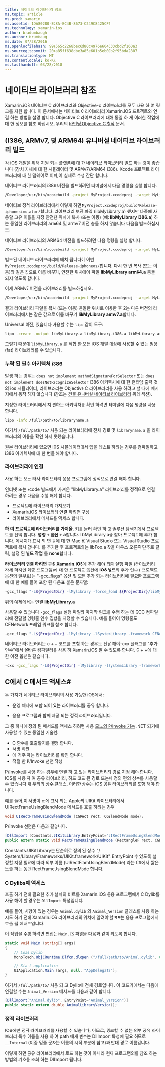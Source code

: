 ```yaml
---
title: 네이티브 라이브러리 참조
ms.topic: article
ms.prod: xamarin
ms.assetid: 1DA80280-E78A-EC4B-8673-C249C8425CF5
ms.technology: xamarin-ios
author: bradumbaugh
ms.author: brumbaug
ms.date: 07/28/2016
ms.openlocfilehash: 99e565c2268bec6d80c4976e604333cbd2f160a3
ms.sourcegitcommit: 20ca85ff638dbe3a85e601b5eb09b2f95bda2807
ms.translationtype: MT
ms.contentlocale: ko-KR
ms.lasthandoff: 03/28/2018
---
```

# <a name="referencing-native-libraries"></a>네이티브 라이브러리 참조

Xamarin.iOS 네이티브 C 라이브러리와 Objective-c 라이브러리를 모두 사용 하 여 링크를 지원 합니다. 이 문서에서는 네이티브 C 라이브러리 Xamarin.iOS 프로젝트와 연결 하는 방법을 설명 합니다. Objective C 라이브러리에 대해 동일 하 게 이러한 작업에 대 한 정보를 참조 하십시오. 우리의 [바인딩 Objective C 형식](~/ios/platform/binding-objective-c/index.md) 문서.

<a name="building_native" />

## <a name="building-universal-native-libraries-i386-armv7-and-arm64"></a>(I386, ARMv7, 및 ARM64) 유니버설 네이티브 라이브러리 빌드

각 iOS 개발을 위해 지원 되는 플랫폼에 대 한 네이티브 라이브러리 빌드 하는 것이 좋습니다 (장치 자체에 대 한 시뮬레이터 및 ARMv7/ARM64 i386). Xcode 프로젝트 라이브러리에 대 한 맬웨어로 이미,이 실제로 수행 간단 합니다.

네이티브 라이브러리의 i386 버전을 빌드하려면 터미널에서 다음 명령을 실행 합니다.

```bash
/Developer/usr/bin/xcodebuild -project MyProject.xcodeproj -target MyLibrary -sdk iphonesimulator -arch i386 -configuration Release clean build
```

네이티브 정적 라이브러리에서 이렇게 하면 `MyProject.xcodeproj/build/Release-iphonesimulator/`합니다. 라이브러리 보관 파일 (libMyLibrary.a) 했지만 나중에 사용할 고유 이름을 지정 안전한 위치에 복사 (또는 이동) (예: **libMyLibrary i386.a**) 하는 동일한 라이브러리의 arm64 및 armv7 버전 충돌 하지 않습니다 다음을 빌드하십시오.

네이티브 라이브러리의 ARM64 버전을 빌드하려면 다음 명령을 실행 합니다.

```bash
/Developer/usr/bin/xcodebuild -project MyProject.xcodeproj -target MyLibrary -sdk iphoneos -arch arm64 -configuration Release clean build
```

빌드된 네이티브 라이브러리에 배치 됩니다이 이번 `MyProject.xcodeproj/build/Release-iphoneos/`합니다. 다시 한 번 복사 (또는 이동)와 같은 값으로 이름 바꾸기, 안전한 위치에이 파일 **libMyLibrary arm64.a** 충돌 되지 않도록 합니다.

이제 ARMv7 버전을 라이브러리를 빌드하십시오.

```bash
/Developer/usr/bin/xcodebuild -project MyProject.xcodeproj -target MyLibrary -sdk iphoneos -arch armv7 -configuration Release clean build
```

결과 라이브러리 파일을 복사 (또는 이동) 동일한 위치로 이동한 후 2는 다른 버전의 라이브러리에서는 같은 값으로 이름 바꾸기 **libMyLibrary armv7.a**합니다.

Universal 이진, 있습니다 사용할 수는 `lipo` 같이 도구:

```bash
lipo -create -output libMyLibrary.a libMyLibrary-i386.a libMyLibrary-arm64.a libMyLibrary-armv7.a
```

그렇기 때문에 `libMyLibrary.a` 를 적합 한 모든 iOS 개발 대상에 사용할 수 있는 범용 (fat) 라이브러리를 수 있습니다.


### <a name="missing-required-architecture-i386"></a>누락 된 필수 아키텍처 i386

발생 하는 경우는 `does not implement methodSignatureForSelector` 또는 `does not implement doesNotRecognizeSelector` i386 아키텍처에 대 한 런타임 출력 것의 ios 시뮬레이터, 라이브러리는 Objective C 라이브러리를 사용 하려고 할 때에 메시지에서 동작 하지 않습니다 (참조는 [건물 유니버설 네이티브 라이브러리](#building_native) 위의 섹션).

지정한 라이브러리에서 지 원하는 아키텍처를 확인 하려면 터미널에 다음 명령을 사용 합니다.

```bash
lipo -info /full/path/to/libraryname.a
```

여기서 `/full/path/to/` 사용 되는 라이브러리에 전체 경로 및 `libraryname.a` 을 라이브러리의 이름을 확인 하지 못했습니다.

원본 라이브러리에 있으면 iOS 시뮬레이터에서 앱을 테스트 하려는 경우를 컴파일하고 i386 아키텍처에 대 한 번들 해야 합니다.

### <a name="linking-your-library"></a>라이브러리에 연결

사용 하는 모든 타사 라이브러리 응용 프로그램에 정적으로 연결 해야 합니다. 

인터넷 또는 xcode 빌드에서 가져온 "libMyLibrary.a" 라이브러리를 정적으로 연결 하려는 경우 다음을 수행 해야 합니다.

-  프로젝트에 라이브러리 가져오기
-  Xamarin.iOS 라이브러리 연결 하려면 구성
-  라이브러리에서 메서드를 액세스 합니다.


**하 여 프로젝트에 라이브러리를 가져올**, 키를 눌러 확인 하 고 솔루션 탐색기에서 프로젝트를 선택 합니다. **명령 + 옵션 + a**합니다. libMyLibrary.a을 찾아 프로젝트에 추가 합니다. 메시지가 표시 되 면 등에 대 한 Mac 용 Visual Studio 또는 Visual Studio 프로젝트에 복사 합니다. 를 추가한 후 프로젝트의는 libFoo.a 찾을 마우스 오른쪽 단추로 클릭, 설정 된 **빌드 작업** 를 **none**합니다.

**라이브러리 연결 하려면 구성 Xamarin.iOS**에 추가 해야 최종 실행 파일 (라이브러리 자체 하지만 최종 프로그램)에 대 한 프로젝트 옵션에 **iOS 빌드**의 추가 인수 ( 프로젝트 옵션의 일부로)는 "-gcc_flags" 옵션 및 모든 추가 되는 라이브러리에 필요한 프로그램에 대 한 예를 들어 포함 된 따옴표 붙은 문자열:

```bash
-gcc_flags "-L${ProjectDir} -lMylibrary -force_load ${ProjectDir}/libMyLibrary.a"
```

위의 예제에서는 연결 **libMyLibrary.a**

사용할 수 있습니다 `-gcc_flags` 실행 파일의 마지막 링크를 수행 하는 데 GCC 컴파일러에 전달할 명령줄 인수 집합을 지정할 수 있습니다. 예를 들어이 명령줄도 CFNetwork 프레임 워크를 참조 합니다.

```bash
-gcc_flags "-L${ProjectDir} -lMylibrary -lSystemLibrary -framework CFNetwork -force_load ${ProjectDir}/libMyLibrary.a"
```

네이티브 라이브러리는 c + + 코드를 포함 하는 경우도 전달 해야-cxx 플래그를 "추가 인수"에서 올바른 컴파일러를 사용 하 Xamarin.iOS 알 수 있도록 합니다. C + +에 대 한 이전 옵션은 같습니다.

```bash
-cxx -gcc_flags "-L${ProjectDir} -lMylibrary -lSystemLibrary -framework CFNetwork -force_load ${ProjectDir}/libMyLibrary.a"
```

<a name="Accessing_C_Methods_from_C#" />

## <a name="accessing-c-methods-from-c35"></a>C에서 C 메서드 액세스&#35;

두 가지가 네이티브 라이브러리의 사용 가능한 iOS에서:

-  운영 체제에 포함 되어 있는 라이브러리를 공유 합니다.

-  응용 프로그램과 함께 제공 되는 정적 라이브러리입니다.


그 중 하나에 정의 된 메서드를 액세스 하려면 사용 [모노의 P/Invoke 기능](http://www.mono-project.com/docs/advanced/pinvoke/) .NET 되기에 사용할 수 있는 동일한 기술인:

-  C 함수를 호출할지를 결정 합니다.
-  서명 확인
-  에 거주 하는 라이브러리를 확인 합니다.
-  적절 한 P/Invoke 선언 작성


P/Invoke를 사용 하는 경우에 연결 하 고 있는 라이브러리의 경로 지정 해야 합니다. IOS를 사용 하 여 공유 라이브러리, 하드 코드 된 경로 또는에 정의 편의 상수를 사용할 수 있습니다 때 우리의 [상수 클래스](https://developer.xamarin.com/api/type/Constants/), 이러한 상수는 iOS 공유 라이브러리를 포함 해야 합니다.

예를 들어,이 서명이 c:에 표시 되는 Apple의 UIKit 라이브러리에서 UIRectFrameUsingBlendMode 메서드를 호출 하려는 경우

```csharp
void UIRectFrameUsingBlendMode (CGRect rect, CGBlendMode mode);
```

P/Invoke 선언은 다음과 같습니다.

```csharp
[DllImport (Constants.UIKitLibrary,EntryPoint="UIRectFrameUsingBlendMode")]
public extern static void RectFrameUsingBlendMode (RectangleF rect, CGBlendMode blendMode);
```

Constants.UIKitLibrary는 단순히로 정의 된 상수 "/ System/Library/Frameworks/UIKit.framework/UIKit", EntryPoint 수 있도록 설정할 지정 필요에 따라 외부 이름 (UIRectFramUsingBlendMode) 라는 C#에서 짧은 노출 하는 동안 RectFrameUsingBlendMode 합니다.

<a name="Accessing_C_Dylibs" />

### <a name="accessing-c-dylibs"></a>C Dylibs에 액세스

호출 하기 전에 필요한 추가 설치의 비트를 Xamarin.iOS 응용 프로그램에서 C Dylib를 사용 해야 할 경우는 `DllImport` 특성입니다.

예를 들어, 사항이 있는 경우는 `Animal.dylib` 와 `Animal_Version` 클래스를 사용 하는 시도 하기 전에 Xamarin.iOS 라이브러리의 위치에 알려야 할 म म는 응용 프로그램에서 호출 될 메서드입니다.

이 작업을 수행 하려면 편집는 `Main.CS` 파일을 다음과 같이 되도록 합니다.

```csharp
static void Main (string[] args)
{
    // Load Dylib
    MonoTouch.ObjCRuntime.Dlfcn.dlopen ("/full/path/to/Animal.dylib", 0);

    // Start application
    UIApplication.Main (args, null, "AppDelegate");
}
```

여기서 `/full/path/to/` 사용 되 고 Dylib에 전체 경로입니다. 이 코드가에서는 다음에 연결할 수는 `Animal_Version` 메서드를 다음과 같이 합니다.

```csharp
[DllImport("Animal.dylib", EntryPoint="Animal_Version")]
public static extern double AnimalLibraryVersion();
```

<a name="Static_Libraries" />

### <a name="static-libraries"></a>정적 라이브러리

IOS에만 정적 라이브러리를 사용할 수 있습니다, 이므로, 링크할 수 없는 외부 공유 라이브러리 특수 이름을 사용 하 여 path 매개 변수는 DllImport 특성에 필요 하므로 `__Internal` (이중 밑줄 문자는 이름의 시작 부분에 참고)과 반대 경로 이름입니다.

이렇게 하면 공유 라이브러리에서 로드 하는 것이 아니라 현재 프로그램의를 참조 하는 방법의 기호를 조회 하는 DllImport 됩니다.

